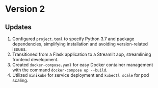 # Version 2

## Updates 
1. Configured `project.toml` to specify Python 3.7 and package dependencies, simplifying installation and avoiding version-related issues.
2. Transitioned from a Flask application to a Streamlit app, streamlining frontend development.
3. Created `docker-compose.yaml` for easy Docker container management with the command `docker-compose up --build`.
4. Utilized `minikube` for service deployment and `kubectl scale` for pod scaling.
